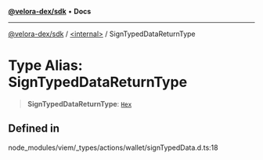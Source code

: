 [**@velora-dex/sdk**](../../README.md) • **Docs**

***

[@velora-dex/sdk](../../globals.md) / [\<internal\>](../README.md) / SignTypedDataReturnType

# Type Alias: SignTypedDataReturnType

> **SignTypedDataReturnType**: [`Hex`](Hex.md)

## Defined in

node\_modules/viem/\_types/actions/wallet/signTypedData.d.ts:18
